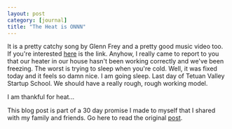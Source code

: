 ```yaml
---
layout: post
category: [journal]
title: "The Heat is ONNN"
---
```


It is a pretty catchy song by Glenn Frey and a pretty good music video too. If you're interested <a href="http://www.youtube.com/watch?v=1-mU-YSk32I">here</a> is the link. Anyhow, I really came to report to you that our heater in our house hasn't been working correctly and we've been freezing. The worst is trying to sleep when you're cold. Well, it was fixed today and it feels so damn nice. I am going sleep. Last day of Tetuan Valley Startup School. We should have a really rough, rough working model. 

I am thankful for heat...


This blog post is part of a 30 day promise I made to myself that I shared with my family and friends. Go here to read the original <a href="/journal/2011/11/03/art-of-accountability.html">post</a>.